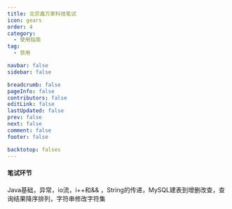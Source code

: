 ```yaml
---
title: 北京鑫万家科技笔试
icon: gears
order: 4
category:
  - 使用指南
tag:
  - 禁用

navbar: false
sidebar: false

breadcrumb: false
pageInfo: false
contributors: false
editLink: false
lastUpdated: false
prev: false
next: false
comment: false
footer: false

backtotop: falses
---
```




#### 笔试环节

Java基础，异常，io流，i++和&& ，String的传递，MySQL建表到增删改查，查询结果降序排列，字符串修改字符集



